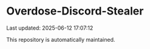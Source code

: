 # Overdose-Discord-Stealer

Last updated: 2025-06-12 17:07:12

This repository is automatically maintained.
